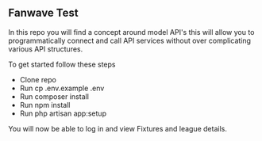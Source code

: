 ## Fanwave Test

In this repo you will find a concept around model API's this will allow you to programmatically connect and call API services without over complicating various API structures.

To get started follow these steps

- Clone repo
- Run cp .env.example .env
- Run composer install
- Run npm install
- Run php artisan app:setup

You will now be able to log in and view Fixtures and league details.
